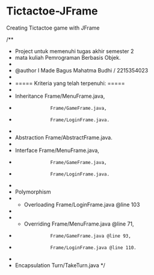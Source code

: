 # Tictactoe-JFrame
Creating Tictactoe game with JFrame

/**
 * Project untuk memenuhi tugas akhir semester 2
 * mata kuliah Pemrograman Berbasis Objek.
 * 
 * @author I Made Bagus Mahatma Budhi / 2215354023
 * 
 * ===== Kriteria yang telah terpenuhi: =====
 * 
 * Inheritance      Frame/MenuFrame.java, 
 *                  Frame/GameFrame.java,
 *                  Frame/LoginFrame.java.
 * 
 * Abstraction      Frame/AbstractFrame.java.
 * 
 * Interface        Frame/MenuFrame.java, 
 *                  Frame/GameFrame.java,
 *                  Frame/LoginFrame.java. 
 * 
 * Polymorphism
 *  - Overloading   Frame/LoginFrame.java @line 103
 * 
 *  - Overriding    Frame/MenuFrame.java @line 71, 
 *                  Frame/GameFrame.java @line 93,
 *                  Frame/LoginFrame.java @line 110.
 * 
 * Encapsulation    Turn/TakeTurn.java
 */